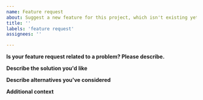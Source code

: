 ```yaml
---
name: Feature request
about: Suggest a new feature for this project, which isn't existing yet.
title: ''
labels: 'feature request'
assignees: ''

---
```


<!-- If you're requesting an improvement for an existing feature, then please consider filling out an "enhancement request" instead! -->
<!-- If you want to report a bug or an error, then please consider filling out a "bug report" instead! -->


**Is your feature request related to a problem? Please describe.**
<!-- A clear and concise description of what the problem is. Ex. I'm always frustrated when [...] -->

**Describe the solution you'd like**
<!-- A clear and concise description of what you want to happen.
-->

**Describe alternatives you've considered**
<!-- A clear and concise description of any alternative solutions or features you've considered.
-->

**Additional context**
<!-- Add any other context or screenshots about the feature request here.
-->
